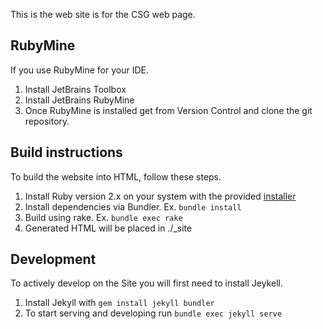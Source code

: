 
This is the web site is for the CSG web page.

## RubyMine
If you use RubyMine for your IDE.
1. Install JetBrains Toolbox
2. Install JetBrains RubyMine 
3. Once RubyMine is installed get from Version Control and clone the git repository. 

## Build instructions 
To build the website into HTML, follow these steps.

1. Install Ruby version 2.x on your system with the provided [installer](https://rubyinstaller.org/downloads/) 
2. Install dependencies via Bundler. Ex. `bundle install`
3. Build using rake. Ex. `bundle exec rake`
4. Generated HTML will be placed in ./_site

## Development 
To actively develop on the Site you will first need to install Jeykell.

1. Install Jekyll with `gem install jekyll bundler`
2. To start serving and developing run `bundle exec jekyll serve`

